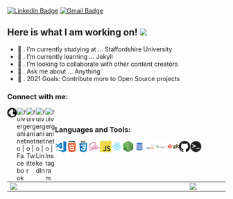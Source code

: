 [![Linkedin Badge](https://img.shields.io/badge/-LinkedIn-blue?style=flat-square&logo=Linkedin&logoColor=white&link=https://www.linkedin.com/in/ruiverganineto/)](https://www.linkedin.com/in/ruiverganineto/)
[![Gmail Badge](http://img.shields.io/badge/-Whatsapp-green?style=flat-square&logo=Whatsapp&logoColor=white&link=https://api.whatsapp.com/send?1=en_GB&phone=4407543281851)](https://api.whatsapp.com/send?1=en_GB&phone=4407543281851)

## Here is what I am working on!   <img src="https://raw.githubusercontent.com/iampavangandhi/iampavangandhi/master/gifs/Hi.gif" width="30px">

- 🔭 . I’m currently studying at ... Staffordshire University
- 🌱 . I’m currently learning ... Jekyll
- 👯 . I’m looking to collaborate with other content creators
- 💬 . Ask me about ... Anything
- 🥅 . 2021 Goals: Contribute more to Open Source projects

### Connect with me:

[<img align="left" alt="ruiverganineto.com" width="22px" src="https://raw.githubusercontent.com/iconic/open-iconic/master/svg/globe.svg" />][website]
[<img align="left" alt="ruiverganineto | Facebook" width="22px" src="https://cdn.jsdelivr.net/npm/simple-icons@v3/icons/facebook.svg" />][facebook]
[<img align="left" alt="ruiverganineto | Twitter" width="22px" src="https://cdn.jsdelivr.net/npm/simple-icons@v3/icons/twitter.svg" />][twitter]
[<img align="left" alt="ruiverganineto | LinkedIn" width="22px" src="https://cdn.jsdelivr.net/npm/simple-icons@v3/icons/linkedin.svg" />][linkedin]
[<img align="left" alt="ruiverganineto | Instagram" width="22px" src="https://cdn.jsdelivr.net/npm/simple-icons@v3/icons/instagram.svg" />][instagram]

<br />

### Languages and Tools:

<img align="left" alt="Visual Studio Code" width="26px" src="https://raw.githubusercontent.com/github/explore/80688e429a7d4ef2fca1e82350fe8e3517d3494d/topics/visual-studio-code/visual-studio-code.png" />
<img align="left" alt="HTML5" width="26px" src="https://raw.githubusercontent.com/github/explore/80688e429a7d4ef2fca1e82350fe8e3517d3494d/topics/html/html.png" />
<img align="left" alt="CSS3" width="26px" src="https://raw.githubusercontent.com/github/explore/80688e429a7d4ef2fca1e82350fe8e3517d3494d/topics/css/css.png" />
<img align="left" alt="Sass" width="26px" src="https://raw.githubusercontent.com/github/explore/80688e429a7d4ef2fca1e82350fe8e3517d3494d/topics/sass/sass.png" />
<img align="left" alt="JavaScript" width="26px" src="https://raw.githubusercontent.com/github/explore/80688e429a7d4ef2fca1e82350fe8e3517d3494d/topics/javascript/javascript.png" />
<img align="left" alt="React" width="26px" src="https://raw.githubusercontent.com/github/explore/80688e429a7d4ef2fca1e82350fe8e3517d3494d/topics/react/react.png" />
<img align="left" alt="Node.js" width="26px" src="https://raw.githubusercontent.com/github/explore/80688e429a7d4ef2fca1e82350fe8e3517d3494d/topics/nodejs/nodejs.png" />
<img align="left" alt="SQL" width="26px" src="https://raw.githubusercontent.com/github/explore/80688e429a7d4ef2fca1e82350fe8e3517d3494d/topics/sql/sql.png" />
<img align="left" alt="MySQL" width="26px" src="https://raw.githubusercontent.com/github/explore/80688e429a7d4ef2fca1e82350fe8e3517d3494d/topics/mysql/mysql.png" />
<img align="left" alt="MongoDB" width="26px" src="https://raw.githubusercontent.com/github/explore/80688e429a7d4ef2fca1e82350fe8e3517d3494d/topics/mongodb/mongodb.png" />
<img align="left" alt="Git" width="26px" src="https://raw.githubusercontent.com/github/explore/80688e429a7d4ef2fca1e82350fe8e3517d3494d/topics/git/git.png" />
<img align="left" alt="GitHub" width="26px" src="https://raw.githubusercontent.com/github/explore/78df643247d429f6cc873026c0622819ad797942/topics/github/github.png" />
<img align="left" alt="Terminal" width="26px" src="https://raw.githubusercontent.com/github/explore/80688e429a7d4ef2fca1e82350fe8e3517d3494d/topics/terminal/terminal.png" />

<br />
<br />


<center>
  <table>
    <tr>
        <td><img width="400px" align="left" src="https://github-readme-stats.vercel.app/api/top-langs/?username=ruivergani&hide=html&layout=compact&theme=default" /></td>
        <td><img width="495px" align="left" src="https://github-readme-stats.vercel.app/api?username=ruivergani&theme=default" /></td>
    </tr>   
  </table>
</center>
<br />

[website]: https://ruiverganineto.com
[twitter]: https://twitter.com/ruiverganineto
[facebook]: https://facebook.com/ruiverganineto
[instagram]: https://instagram.com/ruiverganineto
[linkedin]: https://linkedin.com/in/ruiverganineto
[webdevplaylist]: https://www.youtube.com/
[jsplaylist]: https://www.youtube.com/
[cssplaylist]: https://www.youtube.com/
[reactplaylist]: https://www.youtube.com/
